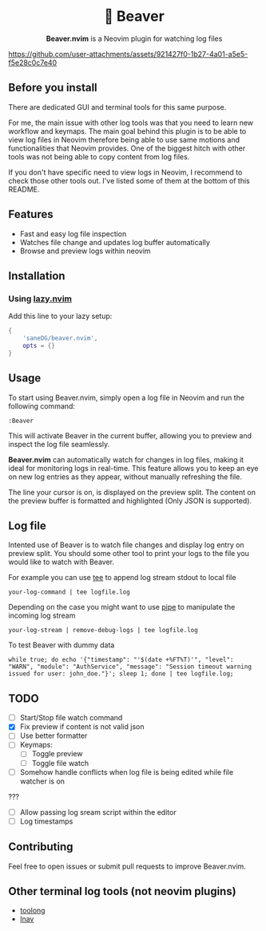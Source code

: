 <div align="center">

# 🦫 Beaver
**Beaver.nvim** is a Neovim plugin for watching log files

</div>

https://github.com/user-attachments/assets/921427f0-1b27-4a01-a5e5-f5e28c0c7e40

## Before you install

There are dedicated GUI and terminal tools for this same purpose.

For me, the main issue with other log tools was that you need to learn new workflow and keymaps. The main goal behind this plugin is to be able to view log files in Neovim therefore being able to use same motions and functionalities that Neovim provides. One of the biggest hitch with other tools was not being able to copy content from log files.

If you don't have specific need to view logs in Neovim, I recommend to check those other tools out. I've listed some of them at the bottom of this README.

## Features
- Fast and easy log file inspection
- Watches file change and updates log buffer automatically
- Browse and preview logs within neovim

## Installation

### Using [lazy.nvim](https://github.com/folke/lazy.nvim)

Add this line to your lazy setup:

```lua
{
    'saneDG/beaver.nvim',
    opts = {}
}
```

## Usage

To start using Beaver.nvim, simply open a log file in Neovim and run the following command:

```
:Beaver
```

This will activate Beaver in the current buffer, allowing you to preview and inspect the log file seamlessly.

**Beaver.nvim** can automatically watch for changes in log files, making it ideal for monitoring logs in real-time. This feature allows you to keep an eye on new log entries as they appear, without manually refreshing the file.

The line your cursor is on, is displayed on the preview split. The content on the preview buffer is formatted and highlighted (Only JSON is supported).

## Log file

Intented use of Beaver is to watch file changes and display log entry on preview split. You should some other tool to print your logs to the file you would like to watch with Beaver.

For example you can use [tee](https://www.gnu.org/software/coreutils/manual/html_node/tee-invocation.html) to append log stream stdout to local file
```
your-log-command | tee logfile.log
```

Depending on the case you might want to use [pipe](https://www.gnu.org/software/bash/manual/html_node/Pipelines.html) to manipulate the incoming log stream
```
your-log-stream | remove-debug-logs | tee logfile.log
```

To test Beaver with dummy data
```
while true; do echo '{"timestamp": "'$(date +%FT%T)'", "level": "WARN", "module": "AuthService", "message": "Session timeout warning issued for user: john_doe."}'; sleep 1; done | tee logfile.log;
```

## TODO
- [ ] Start/Stop file watch command
- [x] Fix preview if content is not valid json
- [ ] Use better formatter
- [ ] Keymaps:
    - [ ] Toggle preview
    - [ ] Toggle file watch
- [ ] Somehow handle conflicts when log file is being edited while file watcher is on

???
- [ ] Allow passing log sream script within the editor
- [ ] Log timestamps

## Contributing

Feel free to open issues or submit pull requests to improve Beaver.nvim.

## Other terminal log tools (not neovim plugins)
- [toolong](https://github.com/Textualize/toolong)
- [lnav](https://lnav.org/)
